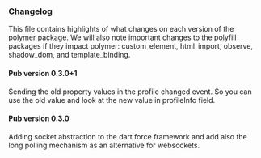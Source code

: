 ### Changelog ###

This file contains highlights of what changes on each version of the polymer package. We will also note important changes to the polyfill packages if they impact polymer: custom_element, html_import, observe, shadow_dom, and template_binding.

#### Pub version 0.3.0+1 ####

Sending the old property values in the profile changed event. So you can use the old value and look at the new value in profileInfo field.

#### Pub version 0.3.0 ####

Adding socket abstraction to the dart force framework and add also the long polling mechanism as an alternative for websockets.